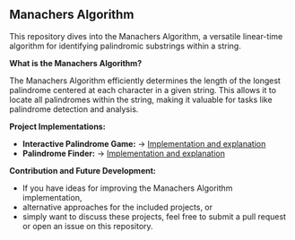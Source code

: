 ## Manachers Algorithm

This repository dives into the Manachers Algorithm, a versatile linear-time algorithm for identifying palindromic substrings within a string. 

**What is the Manachers Algorithm?**

The Manachers Algorithm efficiently determines the length of the longest palindrome centered at each character in a given string. This allows it to locate all palindromes within the string, making it valuable for tasks like palindrome detection and analysis.

**Project Implementations:**

* **Interactive Palindrome Game:** -> [Implementation and explanation]()
* **Palindrome Finder:** -> [Implementation and explanation]()

**Contribution and Future Development:**

* If you have ideas for improving the Manachers Algorithm implementation,
* alternative approaches for the included projects, or
* simply want to discuss these projects,
feel free to submit a pull request or open an issue on this repository.